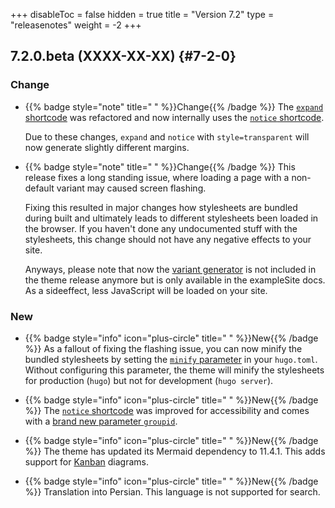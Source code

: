 +++
disableToc = false
hidden = true
title = "Version 7.2"
type = "releasenotes"
weight = -2
+++

## 7.2.0.beta (XXXX-XX-XX) {#7-2-0}

### Change

- {{% badge style="note" title=" " %}}Change{{% /badge %}} The [`expand` shortcode](shortcodes/expand) was refactored and now internally uses the [`notice` shortcode](shortcodes/notice).

  Due to these changes, `expand` and `notice` with `style=transparent` will now generate slightly different margins.

- {{% badge style="note" title=" " %}}Change{{% /badge %}} This release fixes a long standing issue, where loading a page with a non-default variant may caused screen flashing.

  Fixing this resulted in major changes how stylesheets are bundled during built and ultimately leads to different stylesheets been loaded in the browser. If you haven't done any undocumented stuff with the stylesheets, this change should not have any negative effects to your site.

  Anyways, please note that now the [variant generator](configuration/branding/generator) is not included in the theme release anymore but is only available in the exampleSite docs. As a sideeffect, less JavaScript will be loaded on your site.

### New

- {{% badge style="info" icon="plus-circle" title=" " %}}New{{% /badge %}} As a fallout of fixing the flashing issue, you can now minify the bundled stylesheets by setting the [`minify` parameter](configuration/sitemanagement/stableoutput/#disabling-assets-minification) in your `hugo.toml`. Without configuring this parameter, the theme will minify the stylesheets for production (`hugo`) but not for development (`hugo server`).

- {{% badge style="info" icon="plus-circle" title=" " %}}New{{% /badge %}} The [`notice` shortcode](shortcodes/notice) was improved for accessibility and comes with a [brand new parameter `groupid`](shortcodes/notice#expandable-content-area-with-groupid).

- {{% badge style="info" icon="plus-circle" title=" " %}}New{{% /badge %}} The theme has updated its Mermaid dependency to 11.4.1. This adds support for [Kanban](shortcodes/mermaid#kanban) diagrams.

- {{% badge style="info" icon="plus-circle" title=" " %}}New{{% /badge %}} Translation into Persian. This language is not supported for search.
